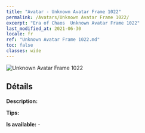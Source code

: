 ```yaml
---
title: "Avatar - Unknown Avatar Frame 1022"
permalink: /Avatars/Unknown Avatar Frame 1022/
excerpt: "Era of Chaos  Unknown Avatar Frame 1022"
last_modified_at: 2021-06-30
locale: fr
ref: "Unknown Avatar Frame 1022.md"
toc: false
classes: wide
---
```

 ![Unknown Avatar Frame 1022](/images/a/avatarFrame_22.png)

## Détails

 **Description:**  

 **Tips:**  

 **Is available:**  - 


